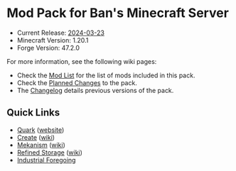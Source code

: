 # Mod Pack for Ban's Minecraft Server

- Current Release: [2024-03-23]
- Minecraft Version: 1.20.1
- Forge Version: 47.2.0

For more information, see the following wiki pages:

- Check the [Mod List] for the list of mods included in this pack.
- Check the [Planned Changes] to the pack.
- The [Changelog] details previous versions of the pack.

## Quick Links

- [Quark](https://www.curseforge.com/minecraft/mc-mods/quark) ([website](https://quarkmod.net/#home))
- [Create](https://www.curseforge.com/minecraft/mc-mods/create) ([wiki](https://github.com/Creators-of-Create/Create/wiki))
- [Mekanism](https://www.curseforge.com/minecraft/mc-mods/mekanism) ([wiki](https://wiki.aidancbrady.com/w/index.php?title=Special:AllPages&hideredirects=1))
- [Refined Storage](https://www.curseforge.com/minecraft/mc-mods/refined-storage) ([wiki](https://refinedmods.com/refined-storage/))
- [Industrial Foregoing](https://www.curseforge.com/minecraft/mc-mods/industrial-foregoing)

[2024-03-23]: https://git.blakerain.com/bans-minecraft/modpack/releases/tag/2024-03-23
[Mod List]: https://git.blakerain.com/bans-minecraft/modpack/wiki/Mod-List
[Planned Changes]: https://git.blakerain.com/bans-minecraft/modpack/wiki/Planned-Changes
[Changelog]: https://git.blakerain.com/bans-minecraft/modpack/wiki/Changelog
